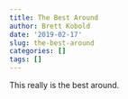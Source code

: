 ```yaml
---
title: The Best Around
author: Brett Kobold
date: '2019-02-17'
slug: the-best-around
categories: []
tags: []
---
```


This really is the best around.